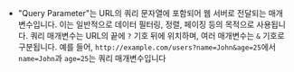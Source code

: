 

- "Query Parameter"는 URL의 쿼리 문자열에 포함되어 웹 서버로 전달되는 매개변수입니다. 이는 일반적으로 데이터 필터링, 정렬, 페이징 등의 목적으로 사용됩니다. 쿼리 매개변수는 URL의 끝에 `?` 기호 뒤에 위치하며, 여러 매개변수는 `&` 기호로 구분됩니다. 예를 들어, `http://example.com/users?name=John&age=25`에서 `name=John`과 `age=25`는 쿼리 매개변수입니다